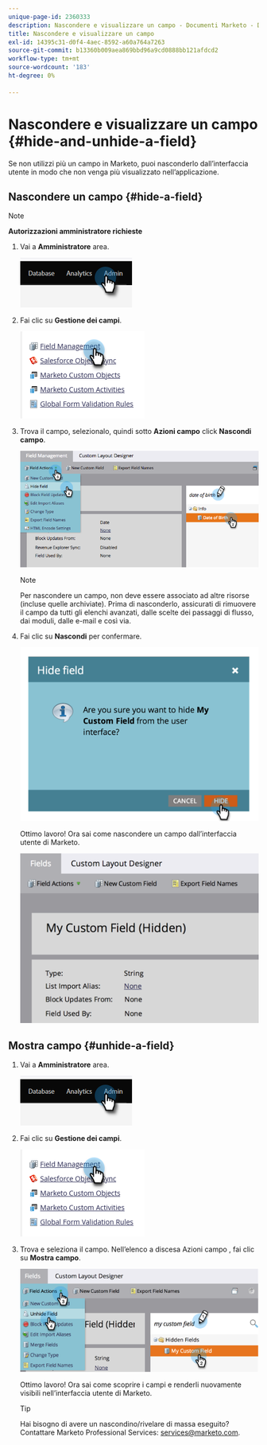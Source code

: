 ```yaml
---
unique-page-id: 2360333
description: Nascondere e visualizzare un campo - Documenti Marketo - Documentazione del prodotto
title: Nascondere e visualizzare un campo
exl-id: 14395c31-d0f4-4aec-8592-a60a764a7263
source-git-commit: b13360b009aea869bbd96a9cd0888bb121afdcd2
workflow-type: tm+mt
source-wordcount: '183'
ht-degree: 0%

---
```


# Nascondere e visualizzare un campo {#hide-and-unhide-a-field}

Se non utilizzi più un campo in Marketo, puoi nasconderlo dall’interfaccia utente in modo che non venga più visualizzato nell’applicazione.

## Nascondere un campo {#hide-a-field}

>[!NOTE]
>
>**Autorizzazioni amministratore richieste**

1. Vai a **Amministratore** area.

   ![](assets/hide-and-unhide-a-field-1.png)

1. Fai clic su **Gestione dei campi**.

   ![](assets/hide-and-unhide-a-field-2.png)

1. Trova il campo, selezionalo, quindi sotto **Azioni campo** click **Nascondi campo**.

   ![](assets/hide-and-unhide-a-field-3.png)

   >[!NOTE]
   >
   >Per nascondere un campo, non deve essere associato ad altre risorse (incluse quelle archiviate). Prima di nasconderlo, assicurati di rimuovere il campo da tutti gli elenchi avanzati, dalle scelte dei passaggi di flusso, dai moduli, dalle e-mail e così via.

1. Fai clic su **Nascondi** per confermare.

   ![](assets/hide-and-unhide-a-field-4.png)

   Ottimo lavoro! Ora sai come nascondere un campo dall’interfaccia utente di Marketo.

   ![](assets/hide-and-unhide-a-field-5.png)

## Mostra campo {#unhide-a-field}

1. Vai a **Amministratore** area.

   ![](assets/hide-and-unhide-a-field-6.png)

1. Fai clic su **Gestione dei campi**.

   ![](assets/hide-and-unhide-a-field-7.png)

1. Trova e seleziona il campo. Nell’elenco a discesa Azioni campo , fai clic su **Mostra campo**.

   ![](assets/hide-and-unhide-a-field-8.png)

   Ottimo lavoro! Ora sai come scoprire i campi e renderli nuovamente visibili nell’interfaccia utente di Marketo.

   >[!TIP]
   >
   >Hai bisogno di avere un nascondino/rivelare di massa eseguito? Contattare Marketo Professional Services: services@marketo.com.
